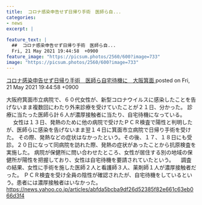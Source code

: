 ```yaml
---
title:  コロナ感染申告せず日帰り手術　医師ら自...
categories:
- news
excerpt: |
  
feature_text: |
  ##  コロナ感染申告せず日帰り手術　医師ら自...
  Fri, 21 May 2021 19:44:58  +0900
feature_image: "https://picsum.photos/2560/600?image=733"
image: "https://picsum.photos/2560/600?image=733"
---
```


[ コロナ感染申告せず日帰り手術　医師ら自宅待機に　大阪箕面 ](https://rosie.5ch.net/test/read.cgi/liveplus/1621593898/)
posted on Fri, 21 May 2021 19:44:58  +0900

<!--more-->

大阪府箕面市立病院で、６０代女性が、新型コロナウイルスに感染したことを告げないまま複数回にわたり外来診療を受けていたことが２１日、分かった。 診療に当たった医師ら計６人が濃厚接触者に当たり、自宅待機になっている。 　 女性は１３日、発熱のために他の病院で受けたＰＣＲ検査で陽性と判明したが、医師らに感染を告げないまま翌１４日に箕面市立病院で日帰り手術を受けた。 その際、発熱などの症状はなかったという。その後、１７、１８日にも受診。２０日になって同病院を訪れた際、発熱の症状があったことから抗原検査を実施した。 病院が保健所に問い合わせたところ、女性が居住する別の地域の保健所が陽性を把握しており、女性は自宅待機を要請されていたという。 　調査の結果、女性に手術を施した医師２人と看護師３人、薬剤師１人が濃厚接触者だった。 ＰＣＲ検査を受け全員の陰性が確認されたが、自宅待機をしているという。患者には濃厚接触者はいなかった。 https://news.yahoo.co.jp/articles/abfda5bcba9df26d52385f82e661c63eb066d3f4
